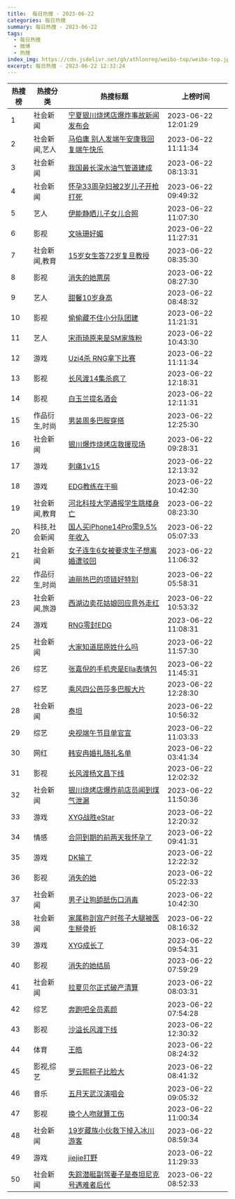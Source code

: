 ```yaml
---
title:  每日热搜 - 2023-06-22
categories: 每日热搜
summary: 每日热搜 - 2023-06-22
tags:
  - 每日热搜
  - 微博
  - 热搜
index_img: https://cdn.jsdelivr.net/gh/athlonreg/weibo-top/weibo-top.jpeg
excerpt: 每日热搜 - 2023-06-22 12:32:24
---
```


| 热搜榜 | 热搜分类 | 热搜标题 | 上榜时间 |
| --- | --- | --- | --- |
| 1 | 社会新闻 | [宁夏银川烧烤店爆炸事故新闻发布会](https://s.weibo.com/weibo%3Fq%3D%2523%E5%AE%81%E5%A4%8F%E9%93%B6%E5%B7%9D%E7%83%A7%E7%83%A4%E5%BA%97%E7%88%86%E7%82%B8%E4%BA%8B%E6%95%85%E6%96%B0%E9%97%BB%E5%8F%91%E5%B8%83%E4%BC%9A%2523) | 2023-06-22 12:01:29 | 
| 2 | 社会新闻,艺人 | [马伯庸 别人发端午安康我回复端午快乐](https://s.weibo.com/weibo%3Fq%3D%2523%E9%A9%AC%E4%BC%AF%E5%BA%B8%20%E5%88%AB%E4%BA%BA%E5%8F%91%E7%AB%AF%E5%8D%88%E5%AE%89%E5%BA%B7%E6%88%91%E5%9B%9E%E5%A4%8D%E7%AB%AF%E5%8D%88%E5%BF%AB%E4%B9%90%2523) | 2023-06-22 11:11:34 | 
| 3 | 社会新闻 | [我国最长深水油气管道建成](https://s.weibo.com/weibo%3Fq%3D%2523%E6%88%91%E5%9B%BD%E6%9C%80%E9%95%BF%E6%B7%B1%E6%B0%B4%E6%B2%B9%E6%B0%94%E7%AE%A1%E9%81%93%E5%BB%BA%E6%88%90%2523) | 2023-06-22 08:13:31 | 
| 4 | 社会新闻 | [怀孕33周孕妇被2岁儿子开枪打死](https://s.weibo.com/weibo%3Fq%3D%2523%E6%80%80%E5%AD%9533%E5%91%A8%E5%AD%95%E5%A6%87%E8%A2%AB2%E5%B2%81%E5%84%BF%E5%AD%90%E5%BC%80%E6%9E%AA%E6%89%93%E6%AD%BB%2523) | 2023-06-22 09:49:32 | 
| 5 | 艺人 | [伊能静晒儿子女儿合照](https://s.weibo.com/weibo%3Fq%3D%2523%E4%BC%8A%E8%83%BD%E9%9D%99%E6%99%92%E5%84%BF%E5%AD%90%E5%A5%B3%E5%84%BF%E5%90%88%E7%85%A7%2523) | 2023-06-22 11:07:30 | 
| 6 | 影视 | [文咏珊好媚](https://s.weibo.com/weibo%3Fq%3D%2523%E6%96%87%E5%92%8F%E7%8F%8A%E5%A5%BD%E5%AA%9A%2523) | 2023-06-22 11:27:31 | 
| 7 | 社会新闻,教育 | [15岁女生答72岁复旦教授](https://s.weibo.com/weibo%3Fq%3D%252315%E5%B2%81%E5%A5%B3%E7%94%9F%E7%AD%9472%E5%B2%81%E5%A4%8D%E6%97%A6%E6%95%99%E6%8E%88%2523) | 2023-06-22 08:35:30 | 
| 8 | 影视 | [消失的她票房](https://s.weibo.com/weibo%3Fq%3D%2523%E6%B6%88%E5%A4%B1%E7%9A%84%E5%A5%B9%E7%A5%A8%E6%88%BF%2523) | 2023-06-22 08:27:30 | 
| 9 | 艺人 | [甜馨10岁身高](https://s.weibo.com/weibo%3Fq%3D%2523%E7%94%9C%E9%A6%A810%E5%B2%81%E8%BA%AB%E9%AB%98%2523) | 2023-06-22 08:48:32 | 
| 10 | 影视 | [偷偷藏不住小分队团建](https://s.weibo.com/weibo%3Fq%3D%2523%E5%81%B7%E5%81%B7%E8%97%8F%E4%B8%8D%E4%BD%8F%E5%B0%8F%E5%88%86%E9%98%9F%E5%9B%A2%E5%BB%BA%2523) | 2023-06-22 11:21:31 | 
| 11 | 艺人 | [宋雨琦原来是SM家族粉](https://s.weibo.com/weibo%3Fq%3D%2523%E5%AE%8B%E9%9B%A8%E7%90%A6%E5%8E%9F%E6%9D%A5%E6%98%AFSM%E5%AE%B6%E6%97%8F%E7%B2%89%2523) | 2023-06-22 10:43:30 | 
| 12 | 游戏 | [Uzi4杀 RNG拿下比赛](https://s.weibo.com/weibo%3Fq%3D%2523Uzi4%E6%9D%80%20RNG%E6%8B%BF%E4%B8%8B%E6%AF%94%E8%B5%9B%2523) | 2023-06-22 11:11:34 | 
| 13 | 影视 | [长风渡14集杀疯了](https://s.weibo.com/weibo%3Fq%3D%2523%E9%95%BF%E9%A3%8E%E6%B8%A114%E9%9B%86%E6%9D%80%E7%96%AF%E4%BA%86%2523) | 2023-06-22 12:18:31 | 
| 14 | 影视 | [白玉兰提名酒会](https://s.weibo.com/weibo%3Fq%3D%2523%E7%99%BD%E7%8E%89%E5%85%B0%E6%8F%90%E5%90%8D%E9%85%92%E4%BC%9A%2523) | 2023-06-22 12:11:31 | 
| 15 | 作品衍生,时尚 | [男装周多巴胺穿搭](https://s.weibo.com/weibo%3Fq%3D%2523%E7%94%B7%E8%A3%85%E5%91%A8%E5%A4%9A%E5%B7%B4%E8%83%BA%E7%A9%BF%E6%90%AD%2523) | 2023-06-22 12:25:30 | 
| 16 | 社会新闻 | [银川爆炸烧烤店救援现场](https://s.weibo.com/weibo%3Fq%3D%2523%E9%93%B6%E5%B7%9D%E7%88%86%E7%82%B8%E7%83%A7%E7%83%A4%E5%BA%97%E6%95%91%E6%8F%B4%E7%8E%B0%E5%9C%BA%2523) | 2023-06-22 09:28:31 | 
| 17 | 游戏 | [刺痛1v15](https://s.weibo.com/weibo%3Fq%3D%2523%E5%88%BA%E7%97%9B1v15%2523) | 2023-06-22 12:13:32 | 
| 18 | 游戏 | [EDG教练在干嘛](https://s.weibo.com/weibo%3Fq%3D%2523EDG%E6%95%99%E7%BB%83%E5%9C%A8%E5%B9%B2%E5%98%9B%2523) | 2023-06-22 10:42:30 | 
| 19 | 社会新闻,教育 | [河北科技大学通报学生跳楼身亡](https://s.weibo.com/weibo%3Fq%3D%2523%E6%B2%B3%E5%8C%97%E7%A7%91%E6%8A%80%E5%A4%A7%E5%AD%A6%E9%80%9A%E6%8A%A5%E5%AD%A6%E7%94%9F%E8%B7%B3%E6%A5%BC%E8%BA%AB%E4%BA%A1%2523) | 2023-06-22 08:23:30 | 
| 20 | 科技,社会新闻 | [国人买iPhone14Pro需9.5%年收入](https://s.weibo.com/weibo%3Fq%3D%2523%E5%9B%BD%E4%BA%BA%E4%B9%B0iPhone14Pro%E9%9C%809.5%25%E5%B9%B4%E6%94%B6%E5%85%A5%2523) | 2023-06-22 05:07:33 | 
| 21 | 社会新闻 | [女子连生6女被要求生子想离婚遭驳回](https://s.weibo.com/weibo%3Fq%3D%2523%E5%A5%B3%E5%AD%90%E8%BF%9E%E7%94%9F6%E5%A5%B3%E8%A2%AB%E8%A6%81%E6%B1%82%E7%94%9F%E5%AD%90%E6%83%B3%E7%A6%BB%E5%A9%9A%E9%81%AD%E9%A9%B3%E5%9B%9E%2523) | 2023-06-22 11:06:32 | 
| 22 | 作品衍生,时尚 | [迪丽热巴的项链好特别](https://s.weibo.com/weibo%3Fq%3D%2523%E8%BF%AA%E4%B8%BD%E7%83%AD%E5%B7%B4%E7%9A%84%E9%A1%B9%E9%93%BE%E5%A5%BD%E7%89%B9%E5%88%AB%2523) | 2023-06-22 05:58:31 | 
| 23 | 社会新闻,旅游 | [西湖边卖花姑娘回应意外走红](https://s.weibo.com/weibo%3Fq%3D%2523%E8%A5%BF%E6%B9%96%E8%BE%B9%E5%8D%96%E8%8A%B1%E5%A7%91%E5%A8%98%E5%9B%9E%E5%BA%94%E6%84%8F%E5%A4%96%E8%B5%B0%E7%BA%A2%2523) | 2023-06-22 10:53:32 | 
| 24 | 游戏 | [RNG零封EDG](https://s.weibo.com/weibo%3Fq%3D%2523RNG%E9%9B%B6%E5%B0%81EDG%2523) | 2023-06-22 11:08:31 | 
| 25 | 社会新闻 | [大家知道屈原姓什么吗](https://s.weibo.com/weibo%3Fq%3D%2523%E5%A4%A7%E5%AE%B6%E7%9F%A5%E9%81%93%E5%B1%88%E5%8E%9F%E5%A7%93%E4%BB%80%E4%B9%88%E5%90%97%2523) | 2023-06-22 11:57:30 | 
| 26 | 综艺 | [张嘉倪的手机壳是Ella表情包](https://s.weibo.com/weibo%3Fq%3D%2523%E5%BC%A0%E5%98%89%E5%80%AA%E7%9A%84%E6%89%8B%E6%9C%BA%E5%A3%B3%E6%98%AFElla%E8%A1%A8%E6%83%85%E5%8C%85%2523) | 2023-06-22 11:45:31 | 
| 27 | 综艺 | [乘风四公芭莎多巴胺大片](https://s.weibo.com/weibo%3Fq%3D%2523%E4%B9%98%E9%A3%8E%E5%9B%9B%E5%85%AC%E8%8A%AD%E8%8E%8E%E5%A4%9A%E5%B7%B4%E8%83%BA%E5%A4%A7%E7%89%87%2523) | 2023-06-22 12:28:30 | 
| 28 | 社会新闻 | [泰坦](https://s.weibo.com/weibo%3Fq%3D%2523%E6%B3%B0%E5%9D%A6%2523) | 2023-06-22 10:56:32 | 
| 29 | 综艺 | [央视端午节目单官宣](https://s.weibo.com/weibo%3Fq%3D%2523%E5%A4%AE%E8%A7%86%E7%AB%AF%E5%8D%88%E8%8A%82%E7%9B%AE%E5%8D%95%E5%AE%98%E5%AE%A3%2523) | 2023-06-22 11:03:33 | 
| 30 | 网红 | [韩安冉婚礼随礼名单](https://s.weibo.com/weibo%3Fq%3D%2523%E9%9F%A9%E5%AE%89%E5%86%89%E5%A9%9A%E7%A4%BC%E9%9A%8F%E7%A4%BC%E5%90%8D%E5%8D%95%2523) | 2023-06-22 03:41:34 | 
| 31 | 影视 | [长风渡杨文昌下线](https://s.weibo.com/weibo%3Fq%3D%2523%E9%95%BF%E9%A3%8E%E6%B8%A1%E6%9D%A8%E6%96%87%E6%98%8C%E4%B8%8B%E7%BA%BF%2523) | 2023-06-22 12:02:32 | 
| 32 | 社会新闻 | [银川烧烤店爆炸前店员闻到煤气泄漏](https://s.weibo.com/weibo%3Fq%3D%2523%E9%93%B6%E5%B7%9D%E7%83%A7%E7%83%A4%E5%BA%97%E7%88%86%E7%82%B8%E5%89%8D%E5%BA%97%E5%91%98%E9%97%BB%E5%88%B0%E7%85%A4%E6%B0%94%E6%B3%84%E6%BC%8F%2523) | 2023-06-22 11:50:36 | 
| 33 | 游戏 | [XYG战胜eStar](https://s.weibo.com/weibo%3Fq%3D%2523XYG%E6%88%98%E8%83%9CeStar%2523) | 2023-06-22 12:20:32 | 
| 34 | 情感 | [合同到期的前两天我怀孕了](https://s.weibo.com/weibo%3Fq%3D%2523%E5%90%88%E5%90%8C%E5%88%B0%E6%9C%9F%E7%9A%84%E5%89%8D%E4%B8%A4%E5%A4%A9%E6%88%91%E6%80%80%E5%AD%95%E4%BA%86%2523) | 2023-06-22 09:41:31 | 
| 35 | 游戏 | [DK输了](https://s.weibo.com/weibo%3Fq%3D%2523DK%E8%BE%93%E4%BA%86%2523) | 2023-06-22 12:22:32 | 
| 36 | 影视 | [消失的她](https://s.weibo.com/weibo%3Fq%3D%2523%E6%B6%88%E5%A4%B1%E7%9A%84%E5%A5%B9%2523) | 2023-06-22 05:22:33 | 
| 37 | 社会新闻 | [男子让狗舔舐伤口消毒](https://s.weibo.com/weibo%3Fq%3D%2523%E7%94%B7%E5%AD%90%E8%AE%A9%E7%8B%97%E8%88%94%E8%88%90%E4%BC%A4%E5%8F%A3%E6%B6%88%E6%AF%92%2523) | 2023-06-22 10:42:30 | 
| 38 | 社会新闻 | [家属称剖宫产时孩子大腿被医生掰骨折](https://s.weibo.com/weibo%3Fq%3D%2523%E5%AE%B6%E5%B1%9E%E7%A7%B0%E5%89%96%E5%AE%AB%E4%BA%A7%E6%97%B6%E5%AD%A9%E5%AD%90%E5%A4%A7%E8%85%BF%E8%A2%AB%E5%8C%BB%E7%94%9F%E6%8E%B0%E9%AA%A8%E6%8A%98%2523) | 2023-06-22 08:16:32 | 
| 39 | 游戏 | [XYG成长了](https://s.weibo.com/weibo%3Fq%3D%2523XYG%E6%88%90%E9%95%BF%E4%BA%86%2523) | 2023-06-22 09:54:31 | 
| 40 | 影视 | [消失的她结局](https://s.weibo.com/weibo%3Fq%3D%2523%E6%B6%88%E5%A4%B1%E7%9A%84%E5%A5%B9%E7%BB%93%E5%B1%80%2523) | 2023-06-22 07:59:29 | 
| 41 | 社会新闻 | [拉夏贝尔正式破产清算](https://s.weibo.com/weibo%3Fq%3D%2523%E6%8B%89%E5%A4%8F%E8%B4%9D%E5%B0%94%E6%AD%A3%E5%BC%8F%E7%A0%B4%E4%BA%A7%E6%B8%85%E7%AE%97%2523) | 2023-06-22 08:03:31 | 
| 42 | 综艺 | [奔跑吧全员素颜](https://s.weibo.com/weibo%3Fq%3D%2523%E5%A5%94%E8%B7%91%E5%90%A7%E5%85%A8%E5%91%98%E7%B4%A0%E9%A2%9C%2523) | 2023-06-22 07:54:28 | 
| 43 | 影视 | [沙溢长风渡下线](https://s.weibo.com/weibo%3Fq%3D%2523%E6%B2%99%E6%BA%A2%E9%95%BF%E9%A3%8E%E6%B8%A1%E4%B8%8B%E7%BA%BF%2523) | 2023-06-22 12:30:32 | 
| 44 | 体育 | [王皓](https://s.weibo.com/weibo%3Fq%3D%2523%E7%8E%8B%E7%9A%93%2523) | 2023-06-22 08:24:32 | 
| 45 | 影视,综艺 | [罗云熙粽子比脸大](https://s.weibo.com/weibo%3Fq%3D%2523%E7%BD%97%E4%BA%91%E7%86%99%E7%B2%BD%E5%AD%90%E6%AF%94%E8%84%B8%E5%A4%A7%2523) | 2023-06-22 08:41:32 | 
| 46 | 音乐 | [五月天武汉演唱会](https://s.weibo.com/weibo%3Fq%3D%2523%E4%BA%94%E6%9C%88%E5%A4%A9%E6%AD%A6%E6%B1%89%E6%BC%94%E5%94%B1%E4%BC%9A%2523) | 2023-06-22 09:05:32 | 
| 47 | 影视 | [换个人吻就算工伤](https://s.weibo.com/weibo%3Fq%3D%2523%E6%8D%A2%E4%B8%AA%E4%BA%BA%E5%90%BB%E5%B0%B1%E7%AE%97%E5%B7%A5%E4%BC%A4%2523) | 2023-06-22 11:00:34 | 
| 48 | 社会新闻 | [19岁藏族小伙救下掉入冰川游客](https://s.weibo.com/weibo%3Fq%3D%252319%E5%B2%81%E8%97%8F%E6%97%8F%E5%B0%8F%E4%BC%99%E6%95%91%E4%B8%8B%E6%8E%89%E5%85%A5%E5%86%B0%E5%B7%9D%E6%B8%B8%E5%AE%A2%2523) | 2023-06-22 08:59:34 | 
| 49 | 游戏 | [jiejie打野](https://s.weibo.com/weibo%3Fq%3D%2523jiejie%E6%89%93%E9%87%8E%2523) | 2023-06-22 11:29:33 | 
| 50 | 社会新闻 | [失踪潜艇副驾妻子是泰坦尼克号遇难者后代](https://s.weibo.com/weibo%3Fq%3D%2523%E5%A4%B1%E8%B8%AA%E6%BD%9C%E8%89%87%E5%89%AF%E9%A9%BE%E5%A6%BB%E5%AD%90%E6%98%AF%E6%B3%B0%E5%9D%A6%E5%B0%BC%E5%85%8B%E5%8F%B7%E9%81%87%E9%9A%BE%E8%80%85%E5%90%8E%E4%BB%A3%2523) | 2023-06-22 08:52:33 | 
